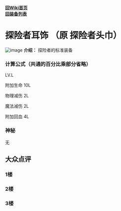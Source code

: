 [**回Wiki首页**](../README.md)   
[**回装备列表**](index.md)
# 探险者耳饰 （原 探险者头巾）
![image](https://user-images.githubusercontent.com/35645329/193942232-7f70c62a-548c-4343-889d-6b7135eca5ed.png) **介绍：** 探险者的标准装备
### 计算公式（共通的百分比乘部分省略）
LV.L   

附加生命 10L   

物理减伤 2L   

魔法减伤 2L   

附加回血 4L      

### 神秘
无

## 大众点评
### 1楼 

### 2楼 

### 3楼 
